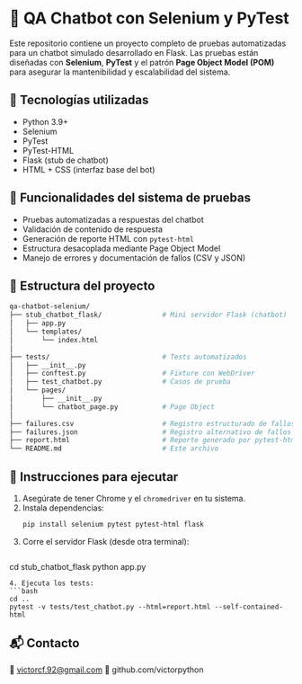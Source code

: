 # 🤖 QA Chatbot con Selenium y PyTest

Este repositorio contiene un proyecto completo de pruebas automatizadas para un chatbot simulado desarrollado en Flask. Las pruebas están diseñadas con **Selenium**, **PyTest** y el patrón **Page Object Model (POM)** para asegurar la mantenibilidad y escalabilidad del sistema.

## 📌 Tecnologías utilizadas

- Python 3.9+
- Selenium
- PyTest
- PyTest-HTML
- Flask (stub de chatbot)
- HTML + CSS (interfaz base del bot)

## 🧪 Funcionalidades del sistema de pruebas

- Pruebas automatizadas a respuestas del chatbot
- Validación de contenido de respuesta
- Generación de reporte HTML con `pytest-html`
- Estructura desacoplada mediante Page Object Model
- Manejo de errores y documentación de fallos (CSV y JSON)

## 📂 Estructura del proyecto

```bash
qa-chatbot-selenium/
├── stub_chatbot_flask/               # Mini servidor Flask (chatbot)
│   ├── app.py
│   └── templates/
│       └── index.html
│
├── tests/                            # Tests automatizados
│   ├── __init__.py
│   ├── conftest.py                   # Fixture con WebDriver
│   ├── test_chatbot.py               # Casos de prueba
│   └── pages/
│       ├── __init__.py
│       └── chatbot_page.py           # Page Object
│
├── failures.csv                      # Registro estructurado de fallos
├── failures.json                     # Registro alternativo de fallos
├── report.html                       # Reporte generado por pytest-html
└── README.md                         # Este archivo
```

## 🚀 Instrucciones para ejecutar

1. Asegúrate de tener Chrome y el `chromedriver` en tu sistema.
2. Instala dependencias:
   ```bash
   pip install selenium pytest pytest-html flask
   ```
3. Corre el servidor Flask (desde otra terminal):
   ```bash
  cd stub_chatbot_flask
  python app.py
   ```
4. Ejecuta los tests:
 ```bash
  cd ..
  pytest -v tests/test_chatbot.py --html=report.html --self-contained-html
   ```

## 📬 Contacto
📧 victorcf.92@gmail.com
🔗 github.com/victorpython

